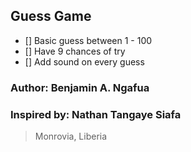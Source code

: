 ## Guess Game

- [] Basic guess between 1 - 100
- [] Have 9 chances of try
- [] Add sound on every guess

### Author: Benjamin A. Ngafua

### Inspired by: Nathan Tangaye Siafa

> Monrovia, Liberia